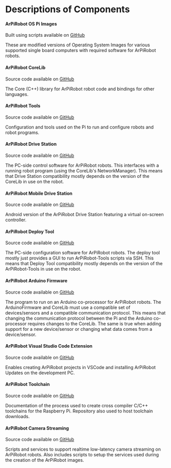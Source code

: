 # Descriptions of Components

#### **ArPiRobot OS Pi Images**
Built using scripts available on [GitHub](https://github.com/ArPiRobot/ArPiRobot-ImageScripts)

These are modified versions of Operating System Images for various supported single board computers with required software for ArPiRobot robots.

#### **ArPiRobot CoreLib**
Source code available on [GitHub](https://github.com/ArPiRobot/ArPiRobot-CoreLib)

The Core (C++) library for ArPiRobot robot code and bindings for other languages.


#### **ArPiRobot Tools**
Source code available on [GitHub](https://github.com/ArPiRobot/ArPiRobot-Tools)

Configuration and tools used on the Pi to run and configure robots and robot programs.


#### **ArPiRobot Drive Station**
Source code available on [GitHub](https://github.com/ArPiRobot/ArPiRobot-DriveStation)

The PC-side control software for ArPiRobot robots. This interfaces with a running robot program (using the CoreLib's NetworkManager). This means that Drive Station compatibility mostly depends on the version of the CoreLib in use on the robot.


#### **ArPiRobot Mobile Drive Station**

Source code available on [GitHub](https://github.com/ArPiRobot/ArPiRobot-MobileDriveStation)

Android version of the ArPiRobot Drive Station featuring a virtual on-screen controller.


#### **ArPiRobot Deploy Tool**
Source code available on [GitHub](https://github.com/ArPiRobot/ArPiRobot-DeployTool)

The PC-side configuration software for ArPiRobot robots. The deploy tool mostly just provides a GUI to run ArPiRobot-Tools scripts via SSH. This means that Deploy Tool compatibility mostly depends on the version of the ArPiRobot-Tools in use on the robot.


#### **ArPiRobot Arduino Firmware**
Source code available on [GitHub](https://github.com/ArPiRobot/ArPiRobot-ArduinoFirmware)

The program to run on an Arduino co-processor for ArPiRobot robots. The ArduinoFirmware and CoreLib must use a compatible set of devices/sensors and a compatible communication protocol. This means that changing the communication protocol between the Pi and the Arduino co-processor requires changes to the CoreLib. The same is true when adding support for a new device/sensor or changing what data comes from a device/sensor.

#### **ArPiRobot Visual Studio Code Extension**

Source code available on [GitHub](https://github.com/ArPiRobot/ArPiRobot-VSCodeExtension)

Enables creating ArPiRobot projects in VSCode and installing ArPiRobot Updates on the development PC.

#### **ArPiRobot Toolchain**

Source code available on [GitHub](https://github.com/ArPiRobot/ArPiRobot-Toolchain/)

Documentation of the process used to create cross compiler C/C++ toolchains for the Raspberry Pi. Repository also used to host toolchain downloads.

#### **ArPiRobot Camera Streaming**

Source code available on [GitHub](https://github.com/ArPiRobot/ArPiRobot-CameraStreaming)

Scripts and services to support realtime low-latency camera streaming on ArPiRobot robots. Also includes scripts to setup the services used during the creation of the ArPiRobot images.
